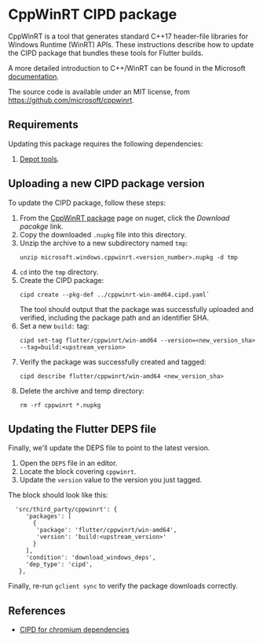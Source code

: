 # CppWinRT CIPD package

CppWinRT is a tool that generates standard C++17 header-file libraries
for Windows Runtime (WinRT) APIs. These instructions describe how to
update the CIPD package that bundles these tools for Flutter builds.

A more detailed introduction to C++/WinRT can be found in the Microsoft
[documentation](https://docs.microsoft.com/en-us/windows/uwp/cpp-and-winrt-apis/).

The source code is available under an MIT license, from
https://github.com/microsoft/cppwinrt.


## Requirements

Updating this package requires the following dependencies:

1. [Depot tools](http://commondatastorage.googleapis.com/chrome-infra-docs/flat/depot_tools/docs/html/depot_tools_tutorial.html#_setting_up).


## Uploading a new CIPD package version

To update the CIPD package, follow these steps:

1. From the [CppWinRT package](https://www.nuget.org/packages/Microsoft.Windows.CppWinRT/)
   page on nuget, click the _Download pacakge_ link.
2. Copy the downloaded `.nupkg` file into this directory.
3. Unzip the archive to a new subdirectory named `tmp`:
   ```
   unzip microsoft.windows.cppwinrt.<version_number>.nupkg -d tmp
   ```
4. `cd` into the `tmp` directory.
4. Create the CIPD package:
   ```
   cipd create --pkg-def ../cppwinrt-win-amd64.cipd.yaml`
   ```
   The tool should output that the package was successfully uploaded and
   verified, including the package path and an identifier SHA.
5. Set a new `build:` tag:
   ```
   cipd set-tag flutter/cppwinrt/win-amd64 --version=<new_version_sha> --tag=build:<upstream_version>
   ```
6. Verify the package was successfully created and tagged:
   ```
   cipd describe flutter/cppwinrt/win-amd64 <new_version_sha>
   ```
7. Delete the archive and temp directory:
   ```
   rm -rf cppwinrt *.nupkg
   ```


## Updating the Flutter DEPS file

Finally, we'll update the DEPS file to point to the latest version.

1. Open the `DEPS` file in an editor.
2. Locate the block covering `cppwinrt`.
3. Update the `version` value to the version you just tagged.

The block should look like this:
```
  'src/third_party/cppwinrt': {
     'packages': [
       {
        'package': 'flutter/cppwinrt/win-amd64',
        'version': 'build:<upstream_version>'
       }
     ],
     'condition': 'download_windows_deps',
     'dep_type': 'cipd',
   },
```

Finally, re-run `gclient sync` to verify the package downloads
correctly.


## References

* [CIPD for chromium dependencies](https://chromium.googlesource.com/chromium/src/+/67.0.3396.74/docs/cipd.md)
